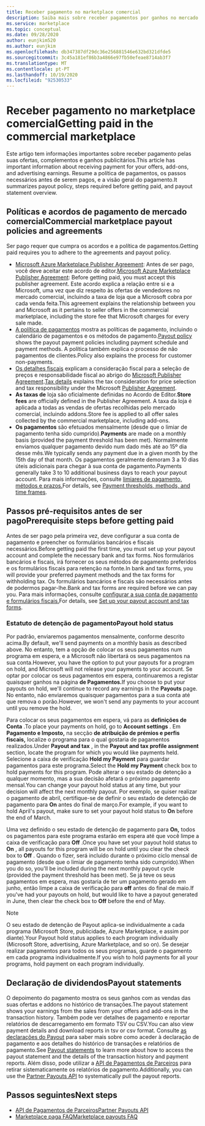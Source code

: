 ```yaml
---
title: Receber pagamento no marketplace comercial
description: Saiba mais sobre receber pagamentos por ganhos no mercado comercial - Azure Marketplace. Inclui política de pagamento, estatuto de detenção de pagamento e declarações de pagamento.
ms.service: marketplace
ms.topic: conceptual
ms.date: 09/28/2020
author: eunjkim520
ms.author: eunjkim
ms.openlocfilehash: db347387df29dc36e256881546e632bd321dfde5
ms.sourcegitcommit: 3c45a181ef86b3a4866e97fb50efeae8714ab3f7
ms.translationtype: MT
ms.contentlocale: pt-PT
ms.lasthandoff: 10/19/2020
ms.locfileid: "92530533"
---
```

# <a name="getting-paid-in-the-commercial-marketplace"></a><span data-ttu-id="4aa70-104">Receber pagamento no marketplace comercial</span><span class="sxs-lookup"><span data-stu-id="4aa70-104">Getting paid in the commercial marketplace</span></span>

<span data-ttu-id="4aa70-105">Este artigo tem informações importantes sobre receber pagamento pelas suas ofertas, complementos e ganhos publicitários.</span><span class="sxs-lookup"><span data-stu-id="4aa70-105">This article has important information about receiving payment for your offers, add-ons, and advertising earnings.</span></span> <span data-ttu-id="4aa70-106">Resume a política de pagamentos, os passos necessários antes de serem pagos, e a visão geral do pagamento.</span><span class="sxs-lookup"><span data-stu-id="4aa70-106">It summarizes payout policy, steps required before getting paid, and payout statement overview.</span></span>

## <a name="commercial-marketplace-payout-policies-and-agreements"></a><span data-ttu-id="4aa70-107">Políticas e acordos de pagamento de mercado comercial</span><span class="sxs-lookup"><span data-stu-id="4aa70-107">Commercial marketplace payout policies and agreements</span></span>

<span data-ttu-id="4aa70-108">Ser pago requer que cumpra os acordos e a política de pagamentos.</span><span class="sxs-lookup"><span data-stu-id="4aa70-108">Getting paid requires you to adhere to the agreements and payout policy.</span></span>

- <span data-ttu-id="4aa70-109">[Microsoft Azure Marketplace Publisher Agreement](https://go.microsoft.com/fwlink/p/?LinkID=699560): Antes de ser pago, você deve aceitar este acordo de editor.</span><span class="sxs-lookup"><span data-stu-id="4aa70-109">[Microsoft Azure Marketplace Publisher Agreement](https://go.microsoft.com/fwlink/p/?LinkID=699560):  Before getting paid, you must accept this publisher agreement.</span></span> <span data-ttu-id="4aa70-110">Este acordo explica a relação entre si e a Microsoft, uma vez que diz respeito às ofertas de vendedores no mercado comercial, incluindo a taxa de loja que a Microsoft cobra por cada venda feita.</span><span class="sxs-lookup"><span data-stu-id="4aa70-110">This agreement explains the relationship between you and Microsoft as it pertains to seller offers in the commercial marketplace, including the store fee that Microsoft charges for every sale made.</span></span>
- <span data-ttu-id="4aa70-111">[A política de pagamentos](payout-policy-details.md) mostra as políticas de pagamento, incluindo o calendário de pagamentos e os métodos de pagamento.</span><span class="sxs-lookup"><span data-stu-id="4aa70-111">[Payout policy](payout-policy-details.md) shows the payout payment policies including payment schedule and payment methods.</span></span> <span data-ttu-id="4aa70-112">A política também explica o processo de não pagamentos de clientes.</span><span class="sxs-lookup"><span data-stu-id="4aa70-112">Policy also explains the process for customer non-payments.</span></span>
- <span data-ttu-id="4aa70-113">[Os detalhes fiscais](tax-details-marketplace.md) explicam a consideração fiscal para a seleção de preços e responsabilidade fiscal ao abrigo do [Microsoft Publisher Agreement](https://go.microsoft.com/fwlink/p/?LinkID=699560).</span><span class="sxs-lookup"><span data-stu-id="4aa70-113">[Tax details](tax-details-marketplace.md) explains the tax consideration for price selection and tax responsibility under the Microsoft [Publisher Agreement](https://go.microsoft.com/fwlink/p/?LinkID=699560).</span></span>
- <span data-ttu-id="4aa70-114">**As taxas de** loja são oficialmente definidas no Acordo de Editor.</span><span class="sxs-lookup"><span data-stu-id="4aa70-114">**Store fees** are officially defined in the Publisher Agreement.</span></span> <span data-ttu-id="4aa70-115">A taxa da loja é aplicada a todas as vendas de ofertas recolhidas pelo mercado comercial, incluindo addons.</span><span class="sxs-lookup"><span data-stu-id="4aa70-115">Store fee is applied to all offer sales collected by the commercial marketplace, including add-ons.</span></span>
- <span data-ttu-id="4aa70-116">**Os pagamentos** são efetuados mensalmente (desde que o limiar de pagamento tenha sido cumprido).</span><span class="sxs-lookup"><span data-stu-id="4aa70-116">**Payments** are made on a monthly basis (provided the payment threshold has been met).</span></span> <span data-ttu-id="4aa70-117">Normalmente enviamos qualquer pagamento devido num dado mês até ao 15º dia desse mês.</span><span class="sxs-lookup"><span data-stu-id="4aa70-117">We typically sends any payment due in a given month by the 15th day of that month.</span></span> <span data-ttu-id="4aa70-118">Os pagamentos geralmente demoram 3 a 10 dias úteis adicionais para chegar à sua conta de pagamento.</span><span class="sxs-lookup"><span data-stu-id="4aa70-118">Payments generally take 3 to 10 additional business days to reach your payout account.</span></span> <span data-ttu-id="4aa70-119">Para mais informações, consulte [limiares de pagamento, métodos e prazos.](payment-thresholds-methods-timeframes.md)</span><span class="sxs-lookup"><span data-stu-id="4aa70-119">For details, see [Payment thresholds, methods, and time frames](payment-thresholds-methods-timeframes.md).</span></span>

## <a name="prerequisite-steps-before-getting-paid"></a><span data-ttu-id="4aa70-120">Passos pré-requisitos antes de ser pago</span><span class="sxs-lookup"><span data-stu-id="4aa70-120">Prerequisite steps before getting paid</span></span>

<span data-ttu-id="4aa70-121">Antes de ser pago pela primeira vez, deve configurar a sua conta de pagamento e preencher os formulários bancários e fiscais necessários.</span><span class="sxs-lookup"><span data-stu-id="4aa70-121">Before getting paid the first time, you must set up your payout account and complete the necessary bank and tax forms.</span></span> <span data-ttu-id="4aa70-122">Nos formulários bancários e fiscais, irá fornecer os seus métodos de pagamento preferidos e os formulários fiscais para retenção na fonte.</span><span class="sxs-lookup"><span data-stu-id="4aa70-122">In bank and tax forms, you will provide your preferred payment methods and the tax forms for withholding tax.</span></span> <span data-ttu-id="4aa70-123">Os formulários bancários e fiscais são necessários antes de podermos pagar-lhe.</span><span class="sxs-lookup"><span data-stu-id="4aa70-123">Bank and tax forms are required before we can pay you.</span></span> <span data-ttu-id="4aa70-124">Para mais informações, consulte [configurar a sua conta de pagamento e formulários fiscais.](set-up-your-payout-account.md)</span><span class="sxs-lookup"><span data-stu-id="4aa70-124">For details, see [Set up your payout account and tax forms](set-up-your-payout-account.md).</span></span>

### <a name="payout-hold-status"></a><span data-ttu-id="4aa70-125">Estatuto de detenção de pagamento</span><span class="sxs-lookup"><span data-stu-id="4aa70-125">Payout hold status</span></span>

<span data-ttu-id="4aa70-126">Por padrão, enviaremos pagamentos mensalmente, conforme descrito acima.</span><span class="sxs-lookup"><span data-stu-id="4aa70-126">By default, we'll send payments on a monthly basis as described above.</span></span> <span data-ttu-id="4aa70-127">No entanto, tem a opção de colocar os seus pagamentos num programa em espera, e a Microsoft não libertará os seus pagamentos na sua conta.</span><span class="sxs-lookup"><span data-stu-id="4aa70-127">However, you have the option to put your payouts for a program on hold, and Microsoft will not release your payments to your account.</span></span> <span data-ttu-id="4aa70-128">Se optar por colocar os seus pagamentos em espera, continuaremos a registar quaisquer ganhos na página **de Pagamentos.**</span><span class="sxs-lookup"><span data-stu-id="4aa70-128">If you choose to put your payouts on hold, we'll continue to record any earnings in the **Payouts** page.</span></span> <span data-ttu-id="4aa70-129">No entanto, não enviaremos quaisquer pagamentos para a sua conta até que remova o porão.</span><span class="sxs-lookup"><span data-stu-id="4aa70-129">However, we won't send any payments to your account until you remove the hold.</span></span>

<span data-ttu-id="4aa70-130">Para colocar os seus pagamentos em espera, vá para as **definições de Conta** .</span><span class="sxs-lookup"><span data-stu-id="4aa70-130">To place your payments on hold, go to **Account settings** .</span></span> <span data-ttu-id="4aa70-131">Em **Pagamento e Imposto,** na secção **de atribuição de prémios e perfis fiscais,** localize o programa para o qual gostaria de pagamentos realizados.</span><span class="sxs-lookup"><span data-stu-id="4aa70-131">Under **Payout and tax** , in the **Payout and tax profile assignment** section, locate the program for which you would like payments held.</span></span> <span data-ttu-id="4aa70-132">Selecione a caixa de verificação **Hold my Payment** para guardar pagamentos para este programa.</span><span class="sxs-lookup"><span data-stu-id="4aa70-132">Select the **Hold my Payment** check box to hold payments for this program.</span></span> <span data-ttu-id="4aa70-133">Pode alterar o seu estado de detenção a qualquer momento, mas a sua decisão afetará o próximo pagamento mensal.</span><span class="sxs-lookup"><span data-stu-id="4aa70-133">You can change your payout hold status at any time, but your decision will affect the next monthly payout.</span></span> <span data-ttu-id="4aa70-134">Por exemplo, se quiser realizar o pagamento de abril, certifique-se de definir o seu estado de detenção de pagamento para **On** antes do final de março.</span><span class="sxs-lookup"><span data-stu-id="4aa70-134">For example, if you want to hold April's payout, make sure to set your payout hold status to **On** before the end of March.</span></span>

<span data-ttu-id="4aa70-135">Uma vez definido o seu estado de detenção de pagamento para **On,** todos os pagamentos para este programa estarão em espera até que você limpe a caixa de verificação para **Off** .</span><span class="sxs-lookup"><span data-stu-id="4aa70-135">Once you have set your payout hold status to **On** , all payouts for this program will be on hold until you clear the check box to **Off** .</span></span> <span data-ttu-id="4aa70-136">Quando o fizer, será incluído durante o próximo ciclo mensal de pagamento (desde que o limiar de pagamento tenha sido cumprido).</span><span class="sxs-lookup"><span data-stu-id="4aa70-136">When you do so, you'll be included during the next monthly payout cycle (provided the payment threshold has been met).</span></span> <span data-ttu-id="4aa70-137">Se já teve os seus pagamentos em espera, mas gostaria de ter um pagamento gerado em junho, então limpe a caixa de verificação para **off** antes do final de maio.</span><span class="sxs-lookup"><span data-stu-id="4aa70-137">If you've had your payouts on hold, but would like to have a payout generated in June, then clear the check box to **Off** before the end of May.</span></span>

>[!Note]
> <span data-ttu-id="4aa70-138">O seu estado de detenção de Payout aplica-se individualmente a cada programa (Microsoft Store, publicidade, Azure Marketplace, e assim por diante).</span><span class="sxs-lookup"><span data-stu-id="4aa70-138">Your Payout hold status applies to each program individually (Microsoft Store, advertising, Azure Marketplace, and so on).</span></span> <span data-ttu-id="4aa70-139">Se desejar realizar pagamentos para todos os seus programas, guarde o pagamento em cada programa individualmente.</span><span class="sxs-lookup"><span data-stu-id="4aa70-139">If you wish to hold payments for all your programs, hold payment on each program individually.</span></span>

## <a name="payout-statements"></a><span data-ttu-id="4aa70-140">Declaração de dividendos</span><span class="sxs-lookup"><span data-stu-id="4aa70-140">Payout statements</span></span>

<span data-ttu-id="4aa70-141">O depoimento do pagamento mostra os seus ganhos com as vendas das suas ofertas e addons no histórico de transações.</span><span class="sxs-lookup"><span data-stu-id="4aa70-141">The payout statement shows your earnings from the sales from your offers and add-ons in the transaction history.</span></span> <span data-ttu-id="4aa70-142">Também pode ver detalhes de pagamento e reportar relatórios de descarregamento em formato TSV ou CSV.</span><span class="sxs-lookup"><span data-stu-id="4aa70-142">You can also view payment details and download reports in tsv or csv format.</span></span> <span data-ttu-id="4aa70-143">Consulte [as declarações do Payout](payout-statement.md) para saber mais sobre como aceder à declaração de pagamento e aos detalhes do histórico de transações e relatórios de pagamento.</span><span class="sxs-lookup"><span data-stu-id="4aa70-143">See [Payout statements](payout-statement.md) to learn more about how to access the payout statement and the details of the transaction history and payment reports.</span></span> <span data-ttu-id="4aa70-144">Além disso, pode utilizar a [API de Pagamentos de Parceiros](https://apidocs.microsoft.com/services/partnerpayouts) para retirar sistematicamente os relatórios de pagamento.</span><span class="sxs-lookup"><span data-stu-id="4aa70-144">Additionally, you can use the [Partner Payouts API](https://apidocs.microsoft.com/services/partnerpayouts) to systematically pull the payout reports.</span></span>

## <a name="next-steps"></a><span data-ttu-id="4aa70-145">Passos seguintes</span><span class="sxs-lookup"><span data-stu-id="4aa70-145">Next steps</span></span>

- [<span data-ttu-id="4aa70-146">API de Pagamentos de Parceiros</span><span class="sxs-lookup"><span data-stu-id="4aa70-146">Partner Payouts API</span></span>](https://apidocs.microsoft.com/services/partnerpayouts)
- [<span data-ttu-id="4aa70-147">Marketplace paga FAQ</span><span class="sxs-lookup"><span data-stu-id="4aa70-147">Marketplace payouts FAQ</span></span>](payout-faq.md)
